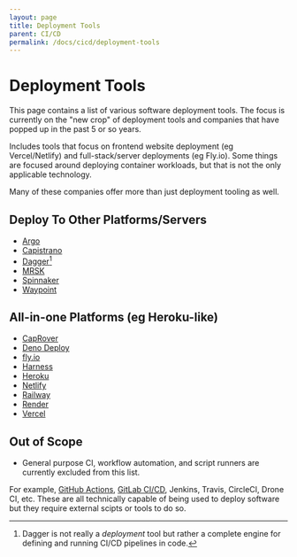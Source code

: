 ```yaml
---
layout: page
title: Deployment Tools
parent: CI/CD
permalink: /docs/cicd/deployment-tools
---
```


# Deployment Tools

This page contains a list of various software deployment tools.
The focus is currently on the "new crop" of deployment tools and companies that have popped up in the past 5 or so years.

Includes tools that focus on frontend website deployment (eg Vercel/Netlify) and full-stack/server deployments (eg Fly.io). Some things are focused around deploying container workloads, but that is not the only applicable technology.

Many of these companies offer more than just deployment tooling as well.

## Deploy To Other Platforms/Servers

- [Argo](https://argoproj.github.io/)
- [Capistrano](https://capistranorb.com/)
- [Dagger](https://dagger.io/)[^1]
- [MRSK](https://mrsk.dev/)
- [Spinnaker](https://spinnaker.io/)
- [Waypoint](https://www.waypointproject.io/)

## All-in-one Platforms (eg Heroku-like)

- [CapRover](https://caprover.com/)
- [Deno Deploy](https://deno.com/deploy)
- [fly.io](https://fly.io)
- [Harness](https://www.harness.io/)
- [Heroku](https://www.heroku.com/)
- [Netlify](https://www.netlify.com/)
- [Railway](https://railway.app/)
- [Render](https://render.com/)
- [Vercel](https://vercel.com/)

## Out of Scope

- General purpose CI, workflow automation, and script runners are currently excluded from this list.

For example, [GitHub Actions](https://github.com/features/actions), [GitLab CI/CD](https://docs.gitlab.com/ee/ci/), Jenkins, Travis, CircleCI, Drone CI, etc. These are all technically capable of being used to deploy software but they require external scipts or tools to do so.

[^1]: Dagger is not really a *deployment* tool but rather a complete engine for defining and running CI/CD pipelines in code.